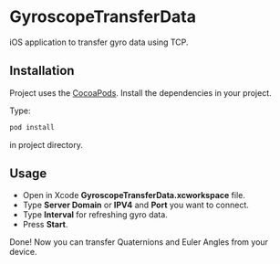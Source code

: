 # GyroscopeTransferData

iOS application to transfer gyro data using TCP. 

## Installation

Project uses the [CocoaPods](https://cocoapods.org). Install the dependencies in your project.

Type: 

```bash
pod install
```

in project directory.

## Usage

- Open in Xcode **GyroscopeTransferData.xcworkspace** file. 
- Type **Server Domain** or **IPV4** and **Port** you want to connect.
- Type **Interval** for refreshing gyro data.
- Press **Start**.

Done! Now you can transfer Quaternions and Euler Angles from your device. 

